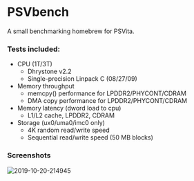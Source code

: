 # PSVbench
A small benchmarking homebrew for PSVita.

### Tests included:
- CPU (1T/3T)
  - Dhrystone v2.2
  - Single-precision Linpack C (08/27/09)
- Memory throughput
  - memcpy() performance for LPDDR2/PHYCONT/CDRAM
  - DMA copy performance for LPDDR2/PHYCONT/CDRAM
- Memory latency (dword load to cpu)
  - L1/L2 cache, LPDDR2, CDRAM
- Storage (ux0/uma0/imc0 only)
  - 4K random read/write speed
  - Sequential read/write speed (50 MB blocks)

### Screenshots
![2019-10-20-214945](https://user-images.githubusercontent.com/12598379/67165324-f0ef7100-f383-11e9-9fbd-f9b3bbbbb690.png)
